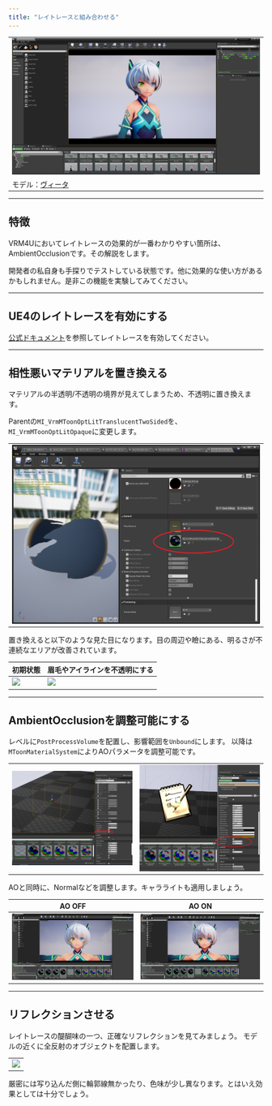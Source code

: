 ```yaml
---
title: "レイトレースと組み合わせる"
---
```


||
|-|
|[![](./assets/images/02b_top.png)](../assets/images/02b_top.png)|
|モデル：[ヴィータ](https://hub.vroid.com/characters/6193066630030526355/models/3525604181073039892)|

----
## 特徴

VRM4Uにおいてレイトレースの効果的が一番わかりやすい箇所は、AmbientOcclusionです。その解説をします。

開発者の私自身も手探りでテストしている状態です。他に効果的な使い方があるかもしれません。是非この機能を実験してみてください。

----
## UE4のレイトレースを有効にする

[公式ドキュメント](https://docs.unrealengine.com/ja/Engine/Rendering/RayTracing/index.html)を参照してレイトレースを有効してください。

----
## 相性悪いマテリアルを置き換える

マテリアルの半透明/不透明の境界が見えてしまうため、不透明に置き換えます。

Parentの`MI_VrmMToonOptLitTranslucentTwoSided`を、`MI_VrmMToonOptLitOpaque`に変更します。

||
|-|
|[![](./assets/images/02b_mat.png)](../assets/images/02b_mat.png)|

置き換えると以下のような見た目になります。目の周辺や瞼にある、明るさが不連続なエリアが改善されています。

|初期状態|眉毛やアイラインを不透明にする|
|-|-|
|[![](./assets/images/02b_face1.png)](../assets/images/02b_face1.png)|[![](./assets/images/02b_face2.png)](../assets/images/02b_face2.png)|


----
## AmbientOcclusionを調整可能にする

レベルに`PostProcessVolume`を配置し、影響範囲を`Unbound`にします。
以降は`MToonMaterialSystem`によりAOパラメータを調整可能です。

|||
|-|-|
|[![](./assets/images/02b_aos2.png)](../assets/images/02b_aos2.png)|[![](./assets/images/02b_aos.png)](../assets/images/02b_aos.png)|

AOと同時に、Normalなどを調整します。キャラライトも適用しましょう。

|AO OFF|AO ON|
|-|-|
|[![](./assets/images/02b_aooff.png)](../assets/images/02b_aooff.png)|[![](./assets/images/02b_aoon.png)](../assets/images/02b_aoon.png)|

----
## リフレクションさせる

レイトレースの醍醐味の一つ、正確なリフレクションを見てみましょう。
モデルの近くに全反射のオブジェクトを配置します。

||
|-|
|[![](./assets/images/02b_ref.png)](../assets/images/02b_ref.png)|

厳密には写り込んだ側に輪郭線無かったり、色味が少し異なります。とはいえ効果としては十分でしょう。

